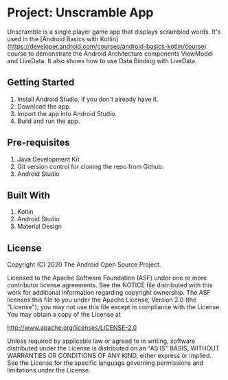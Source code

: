 # Project: Unscramble App
Unscramble is  a single player game app that displays scrambled words. It's used in the [Android Basics with Kotlin]
(https://developer.android.com/courses/android-basics-kotlin/course) course to demonstrate the Android Architecture components ViewModel and LiveData. It also shows how to use Data Binding with LiveData.

## Getting Started
1. Install Android Studio, if you don't already have it.
2. Download the app.
3. Import the app into Android Studio.
4. Build and run the app.

## Pre-requisites
1. Java Development Kit
2. Git version control for cloning the repo from Github.
3. Android Studio

## Built With
1. Kotlin
2. Android Studio
3. Material Design

License
-------

Copyright (C) 2020 The Android Open Source Project.

Licensed to the Apache Software Foundation (ASF) under one or more contributor
license agreements.  See the NOTICE file distributed with this work for
additional information regarding copyright ownership.  The ASF licenses this
file to you under the Apache License, Version 2.0 (the "License"); you may not
use this file except in compliance with the License.  You may obtain a copy of
the License at

  http://www.apache.org/licenses/LICENSE-2.0

Unless required by applicable law or agreed to in writing, software
distributed under the License is distributed on an "AS IS" BASIS, WITHOUT
WARRANTIES OR CONDITIONS OF ANY KIND, either express or implied.  See the
License for the specific language governing permissions and limitations under
the License.

